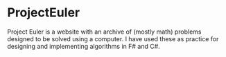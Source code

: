 # ProjectEuler
Project Euler is a website with an archive of (mostly math) problems designed to be solved using a computer.
I have used these as practice for designing and implementing algorithms in F# and C#.
